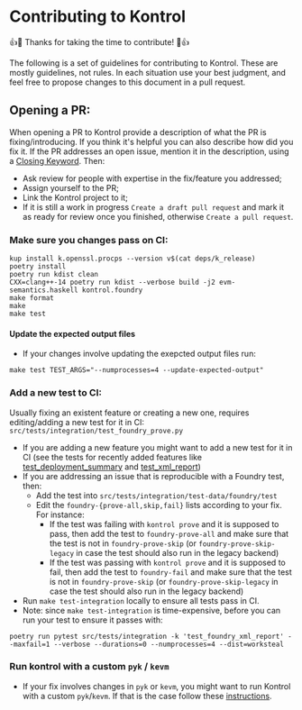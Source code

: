 # Contributing to Kontrol

:+1::tada: Thanks for taking the time to contribute! :tada::+1:

The following is a set of guidelines for contributing to Kontrol. These are mostly guidelines, not rules. In each situation use your best judgment, and feel free to propose changes to this document in a pull request.

## Opening a PR:
When opening a PR to Kontrol provide a description of what the PR is fixing/introducing. If you think it's helpful you can also describe how did you fix it. If the PR addresses an open issue, mention it in the description, using a [Closing Keyword](https://docs.github.com/en/issues/tracking-your-work-with-issues/linking-a-pull-request-to-an-issuehttp:// "Closing Keyword"). Then:
  - Ask review for people with expertise in the fix/feature you addressed;
  - Assign yourself to the PR;
  - Link the Kontrol project to it;
  - If it is still a work in progress `Create a draft pull request` and mark it as ready for review once you finished, otherwise `Create a pull request`. 

### Make sure you changes pass on CI:
```
kup install k.openssl.procps --version v$(cat deps/k_release)
poetry install
poetry run kdist clean
CXX=clang++-14 poetry run kdist --verbose build -j2 evm-semantics.haskell kontrol.foundry
make format
make
make test
```
#### Update the expected output files
- If your changes involve updating the exepcted output files run:
```
make test TEST_ARGS="--numprocesses=4 --update-expected-output"
```

### Add a new test to CI:
  Usually fixing an existent feature or creating a new one, requires editing/adding a new test for it in CI:  `src/tests/integration/test_foundry_prove.py`
  - If you are adding a new feature you might want to add a new test for it in CI (see the tests for recently added features like [test_deployment_summary](https://github.com/runtimeverification/kontrol/blob/0c18ea7e846f9278624007c8072326d1ea1f95df/src/tests/integration/test_foundry_prove.py#L603) and [test_xml_report](https://github.com/runtimeverification/kontrol/blob/0c18ea7e846f9278624007c8072326d1ea1f95df/src/tests/integration/test_foundry_prove.py#L743))
  - If you are addressing an issue that is reproducible with a Foundry test, then:
    - Add the test into `src/tests/integration/test-data/foundry/test`
    - Edit the `foundry-{prove-all,skip,fail}` lists according to your fix. For instance:
      - If the test was failing with `kontrol prove` and it is supposed to pass, then add the test to `foundry-prove-all` and make sure that the test is not in `foundry-prove-skip` (or `foundry-prove-skip-legacy` in case the test should also run in the legacy backend)
      - If the test was passing with `kontrol prove` and it is supposed to fail, then add the test to `foundry-fail` and make sure that the test is not in `foundry-prove-skip` (or `foundry-prove-skip-legacy` in case the test should also run in the legacy backend)
  - Run `make test-integration` locally to ensure all tests pass in CI.
  - Note: since `make test-integration` is time-expensive, before you can run your test to ensure it passes with: 
```
poetry run pytest src/tests/integration -k 'test_foundry_xml_report' --maxfail=1 --verbose --durations=0 --numprocesses=4 --dist=worksteal
```

### Run kontrol with a custom `pyk` / `kevm`
- If your fix involves changes in `pyk` or `kevm`, you might want to run Kontrol with a custom `pyk`/`kevm`. If that is the case follow these [instructions](https://github.com/runtimeverification/kontrol/issues/319).
